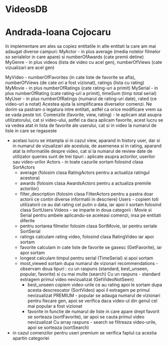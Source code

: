 # VideosDB
# Andrada-Ioana Cojocaru

In implementare am ales sa copiez entitatile in alte entitati la care am mai
adaugat diverse campuri:
MyActor - in plus average (media notelor filmelor so serialelor in care apare)
	si numberOfAwards (cate premii detine)
MyGenre - in plus videos (lista de video cu acel gen), numberOfViews
	(cate vizualizari are acel gen)

MyVideo - numberOfFavorites (in cate liste de favorite se afla),
	numberOfViews (de cate ori a fost vizionat), ratings (lista cu rating)
MyMovie - in plus numberOfRatings (cate rating-uri a primit)
MySerial - in plus numberOfRating (cate rating-uri a primit), timeSum (timp
	total serial)
MyUser - in plus numberOfRatings (numarul de rating-uri date), rated (ce
	video-uri a notat)
Acestea ajuta la simplificarea diverselor comenzi.
Ne dorim sa pastram o legatura intre entitati, astfel ca orice modificare vrem
sa se vada peste tot.
Comenzile (favorite, view, rating) - le aplicam atat asupra utilizatorului, cat si
video-ului, astfel ca daca aplicam favorite, acest lucru se va vedea atat in lista
de favorite ale userului, cat si in video la numarul de liste in care se regaseste
- acelasi lucru se intampla si in cazul view, aparand in history user, dar si in
numarul de vizualizari ale acestuia, de asemenea si in rating, aparand atat la
informatiile despre video, cat si la numarul de review date de utilizator
queries sunt de trei tipuri : aplicate asupra actorilor, userilor sau video-urilor
Actors  - in toate cazurile sortam folosind clasa SortActors
	- average (folosim clasa RatingActors pentru a actualiza ratingul acestora)
	- awards (folosim clasa AwardsActors pentru a actualiza premiile actorilor)
	- filter_description (folosim clasa FilterActors pentru a pastra doar
actorii ce contin diverse informatii in descriere)
Users - copiem toti utilizatorii ce au dat rating cel putin o data, iar apoi ii
	sortam folosind clasa SortUsers
Videos - se imparte in doua categorii : Movie si Serial pentru ambele aplicandu-se
aceleasi comenzi, insa pe entitati diferite
	- pentru sortarea filmelor folosim clasa SortMovie, iar pentru seriale
SortSerial
	- ratings calculam rating video, folosind clasa RatingVideo iar apoi sortam
	- favorite calculam in cate liste de favorite se gasesc (GetFavorite), iar
apoi sortam
	- longest calculam timpul pentru serial (TimeSerial) si apoi sortam
	- most_viewed sortam dupa numarul de vizonari
recommendations - observam doua tipuri : cu un raspuns (standard, best_unseen, popular,
favorite) si cu mai multe (search)
Cu un raspuns   - standard extragem primul video nevizualizat (GetVideoNotSeen)
		- best_unseen copiem video-urile ce au rating apoi le sortam dupa acesta
descrescator (SortVideo) apoi il extragem pe primul nevizualizat
PREMIUM		- popular se adauga numarul de vizionari pentru fiecare gen, apoi
se verifica daca video-ul din genul cel mai popular a fost vizionat
		- favorite in functie de numarul de liste in care apare drept favorit se
sorteaza (sortFavorite), iar apoi se cauta primul video nevizualizat
Cu array raspuns - search se filtreaza video-urile, apoi se sorteaza (sortSearch)
- in cazul comenzilor pentru useri premium se verifica faptul ca acestia apartin
categoriei

